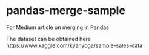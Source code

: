 # pandas-merge-sample
For Medium article on merging in Pandas

The dataset can be obtained here 
https://www.kaggle.com/kyanyoga/sample-sales-data
